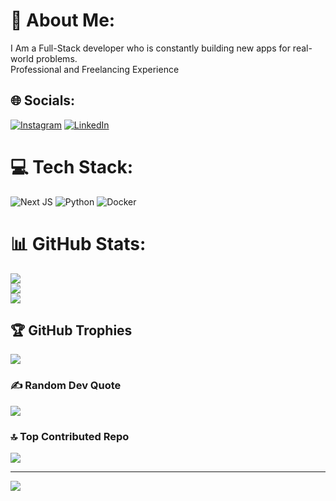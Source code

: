 # 💫 About Me:
I Am a Full-Stack developer who is constantly building new apps for real-world problems. <br>Professional and Freelancing Experience


## 🌐 Socials:
[![Instagram](https://img.shields.io/badge/Instagram-%23E4405F.svg?logo=Instagram&logoColor=white)](https://instagram.com/hunaidkhn) [![LinkedIn](https://img.shields.io/badge/LinkedIn-%230077B5.svg?logo=linkedin&logoColor=white)](https://linkedin.com/in/hunaid-khan-093a491a6) 

# 💻 Tech Stack:
![Next JS](https://img.shields.io/badge/Next-black?style=for-the-badge&logo=next.js&logoColor=white) ![Python](https://img.shields.io/badge/python-3670A0?style=for-the-badge&logo=python&logoColor=ffdd54) ![Docker](https://img.shields.io/badge/docker-%230db7ed.svg?style=for-the-badge&logo=docker&logoColor=white)
# 📊 GitHub Stats:
![](https://github-readme-stats.vercel.app/api?username=hunaidkhan&theme=default&hide_border=false&include_all_commits=true&count_private=true)<br/>
![](https://github-readme-streak-stats.herokuapp.com/?user=hunaidkhan&theme=default&hide_border=false)<br/>
![](https://github-readme-stats.vercel.app/api/top-langs/?username=hunaidkhan&theme=default&hide_border=false&include_all_commits=true&count_private=true&layout=compact)

## 🏆 GitHub Trophies
![](https://github-profile-trophy.vercel.app/?username=hunaidkhan&theme=radical&no-frame=false&no-bg=true&margin-w=4)

### ✍️ Random Dev Quote
![](https://quotes-github-readme.vercel.app/api?type=horizontal&theme=radical)

### 🔝 Top Contributed Repo
![](https://github-contributor-stats.vercel.app/api?username=hunaidkhan&limit=5&theme=dark&combine_all_yearly_contributions=true)

---
[![](https://visitcount.itsvg.in/api?id=hunaidkhan&icon=0&color=0)](https://visitcount.itsvg.in)

<!-- Proudly created with GPRM ( https://gprm.itsvg.in ) -->
